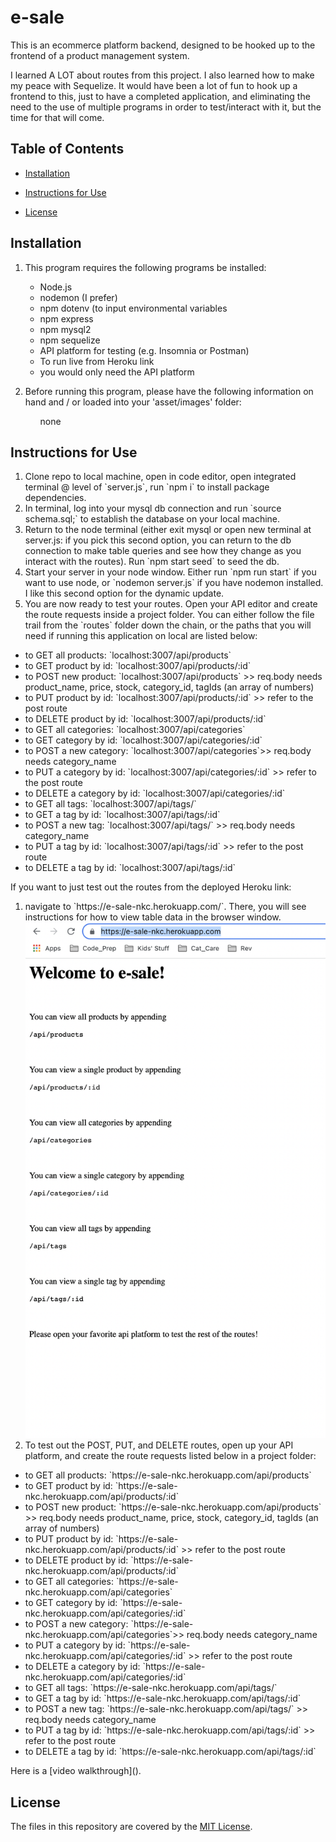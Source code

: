 # e-sale

This is an ecommerce platform backend, designed to be hooked up to the frontend of a product management system.
    
I learned A LOT about routes from this project. I also learned how to make my peace with Sequelize. It would have been a lot of fun to hook up a frontend to this, just to have a completed application, and eliminating the need to the use of multiple programs in order to test/interact with it, but the time for that will come.

## Table of Contents
* [Installation](#installation)
* [Instructions for Use](#instructions-for-use)

* [License](#license)
    
## Installation
1. This program requires the following programs be installed:<ul><li>Node.js</li><li>nodemon (I prefer)</li><li>npm dotenv (to input environmental variables</li><li>npm express</li><li>npm mysql2</li><li>npm sequelize</li><li>API platform for testing (e.g. Insomnia or Postman)</li><li>To run live from Heroku link</li><li>you would only need the API platform</li></ul>

2. Before running this program, please have the following information on hand and / or loaded into your 'asset/images' folder:<ul>none</ul>


## Instructions for Use
<ol><li>Clone repo to local machine, open in code editor, open integrated terminal @ level of `server.js`, run `npm i` to install package dependencies.</li><li>In terminal, log into your mysql db connection and run `source schema.sql;` to establish the database on your local machine.</li><li>Return to the node terminal (either exit mysql or open new terminal at server.js: if you pick this second option, you can return to the db connection to make table queries and see how they change as you interact with the routes). Run `npm start seed` to seed the db.</li><li>Start your server in your node window. Either run `npm run start` if you want to use node, or `nodemon server.js` if you have nodemon installed. I like this second option for the dynamic update.</li><li>You are now ready to test your routes. Open your API editor and create the route requests inside a project folder. You can either follow the file trail from the `routes` folder down the chain, or the paths that you will need if running this application on local are listed below:</li></ol>
<ul><li>to GET all products: `localhost:3007/api/products`</li>
<li>to GET product by id: `localhost:3007/api/products/:id`</li>
<li>to POST new product: `localhost:3007/api/products` >> req.body needs product_name, price, stock, category_id, tagIds (an array of numbers)</li>
<li>to PUT product by id: `localhost:3007/api/products/:id` >> refer to the post route</li>
<li>to DELETE product by id: `localhost:3007/api/products/:id`</li>
<li>to GET all categories: `localhost:3007/api/categories`</li>
<li>to GET category by id: `localhost:3007/api/categories/:id`</li>
<li>to POST a new category: `localhost:3007/api/categories`>> req.body needs category_name</li>
<li>to PUT a category by id: `localhost:3007/api/categories/:id` >> refer to the post route</li>
<li>to DELETE a category by id: `localhost:3007/api/categories/:id`</li>
<li>to GET all tags: `localhost:3007/api/tags/`</li>
<li>to GET a tag by id: `localhost:3007/api/tags/:id`</li>
<li>to POST a new tag: `localhost:3007/api/tags/` >> req.body needs category_name</li>
<li>to PUT a tag by id: `localhost:3007/api/tags/:id` >> refer to the post route</li>
<li>to DELETE a tag by id: `localhost:3007/api/tags/:id`</li></ul>

If you want to just test out the routes from the deployed Heroku link:
<ol><li>navigate to `https://e-sale-nkc.herokuapp.com/`. There, you will see instructions for how to view table data in the browser window. </li><img src="./assets/images/e-sale.png" alt="e-sale Heroku site main" title="e-sale Heroku site main" width="500px"><li>To test out the POST, PUT, and DELETE routes, open up your API platform, and create the route requests listed below in a project folder:</li></ol>
<ul><li>to GET all products: `https://e-sale-nkc.herokuapp.com/api/products`</li>
<li>to GET product by id: `https://e-sale-nkc.herokuapp.com/api/products/:id`</li>
<li>to POST new product: `https://e-sale-nkc.herokuapp.com/api/products` >> req.body needs product_name, price, stock, category_id, tagIds (an array of numbers)</li>
<li>to PUT product by id: `https://e-sale-nkc.herokuapp.com/api/products/:id` >> refer to the post route</li>
<li>to DELETE product by id: `https://e-sale-nkc.herokuapp.com/api/products/:id`</li>
<li>to GET all categories: `https://e-sale-nkc.herokuapp.com/api/categories`</li>
<li>to GET category by id: `https://e-sale-nkc.herokuapp.com/api/categories/:id`</li>
<li>to POST a new category: `https://e-sale-nkc.herokuapp.com/api/categories`>> req.body needs category_name</li>
<li>to PUT a category by id: `https://e-sale-nkc.herokuapp.com/api/categories/:id` >> refer to the post route</li>
<li>to DELETE a category by id: `https://e-sale-nkc.herokuapp.com/api/categories/:id`</li>
<li>to GET all tags: `https://e-sale-nkc.herokuapp.com/api/tags/`</li>
<li>to GET a tag by id: `https://e-sale-nkc.herokuapp.com/api/tags/:id`</li>
<li>to POST a new tag: `https://e-sale-nkc.herokuapp.com/api/tags/` >> req.body needs category_name</li>
<li>to PUT a tag by id: `https://e-sale-nkc.herokuapp.com/api/tags/:id` >> refer to the post route</li>
<li>to DELETE a tag by id: `https://e-sale-nkc.herokuapp.com/api/tags/:id`</li></ul>
Here is a [video walkthrough]().




## License
The files in this repository are covered by the [MIT License](https://choosealicense.com/licenses/mit/).
